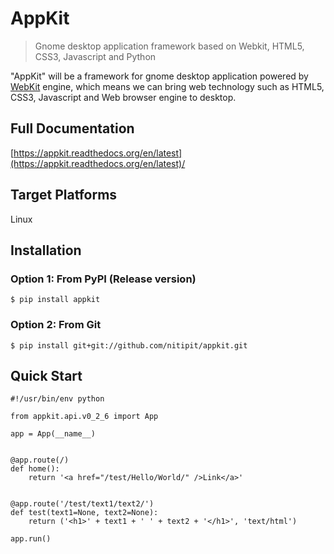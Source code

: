 AppKit
======

> Gnome desktop application framework based on Webkit, HTML5, CSS3,
> Javascript and Python

"AppKit" will be a framework for gnome desktop application powered by
[WebKit](http://www.webkit.org/) engine, which means we can bring web
technology such as HTML5, CSS3, Javascript and Web browser engine to
desktop.

Full Documentation
------------------

[https://appkit.readthedocs.org/en/latest](https://appkit.readthedocs.org/en/latest)/

Target Platforms
----------------

Linux

Installation
------------

### Option 1: From PyPI (Release version)

    $ pip install appkit

### Option 2: From Git

    $ pip install git+git://github.com/nitipit/appkit.git

Quick Start
-----------

    #!/usr/bin/env python

    from appkit.api.v0_2_6 import App

    app = App(__name__)


    @app.route(/)
    def home():
        return '<a href="/test/Hello/World/" />Link</a>'


    @app.route('/test/text1/text2/')
    def test(text1=None, text2=None):
        return ('<h1>' + text1 + ' ' + text2 + '</h1>', 'text/html')

    app.run()

